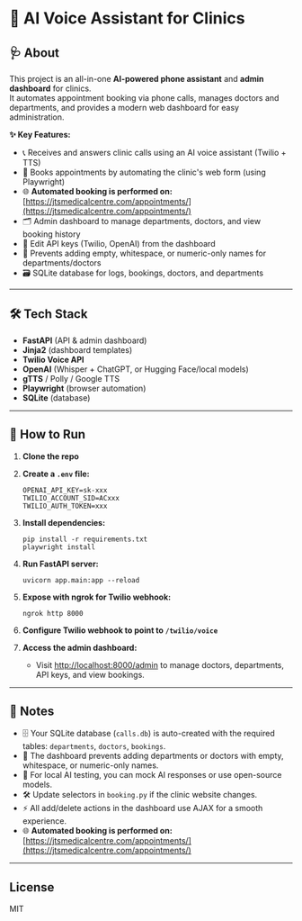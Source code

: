 # 🤖 AI Voice Assistant for Clinics

## 🩺 About

This project is an all-in-one **AI-powered phone assistant** and **admin dashboard** for clinics.  
It automates appointment booking via phone calls, manages doctors and departments, and provides a modern web dashboard for easy administration.

**✨ Key Features:**
- 📞 Receives and answers clinic calls using an AI voice assistant (Twilio + TTS)
- 📝 Books appointments by automating the clinic's web form (using Playwright)
- 🌐 **Automated booking is performed on:** [https://jtsmedicalcentre.com/appointments/](https://jtsmedicalcentre.com/appointments/)
- 🗂️ Admin dashboard to manage departments, doctors, and view booking history
- 🔑 Edit API keys (Twilio, OpenAI) from the dashboard
- 🚫 Prevents adding empty, whitespace, or numeric-only names for departments/doctors
- 🗃️ SQLite database for logs, bookings, doctors, and departments

---

## 🛠️ Tech Stack

- **FastAPI** (API & admin dashboard)
- **Jinja2** (dashboard templates)
- **Twilio Voice API**
- **OpenAI** (Whisper + ChatGPT, or Hugging Face/local models)
- **gTTS** / Polly / Google TTS
- **Playwright** (browser automation)
- **SQLite** (database)

---

## 🚀 How to Run

1. **Clone the repo**

2. **Create a `.env` file:**
   ```
   OPENAI_API_KEY=sk-xxx
   TWILIO_ACCOUNT_SID=ACxxx
   TWILIO_AUTH_TOKEN=xxx
   ```

3. **Install dependencies:**
   ```
   pip install -r requirements.txt
   playwright install
   ```

4. **Run FastAPI server:**
   ```
   uvicorn app.main:app --reload
   ```

5. **Expose with ngrok for Twilio webhook:**
   ```
   ngrok http 8000
   ```

6. **Configure Twilio webhook to point to `/twilio/voice`**

7. **Access the admin dashboard:**
   - Visit [http://localhost:8000/admin](http://localhost:8000/admin) to manage doctors, departments, API keys, and view bookings.

---

## 📝 Notes

- 🗄️ Your SQLite database (`calls.db`) is auto-created with the required tables: `departments`, `doctors`, `bookings`.
- 🚫 The dashboard prevents adding departments or doctors with empty, whitespace, or numeric-only names.
- 🧪 For local AI testing, you can mock AI responses or use open-source models.
- 🛠️ Update selectors in `booking.py` if the clinic website changes.
- ⚡ All add/delete actions in the dashboard use AJAX for a smooth experience.
- 🌐 **Automated booking is performed on:** [https://jtsmedicalcentre.com/appointments/](https://jtsmedicalcentre.com/appointments/)

---

## License

MIT
